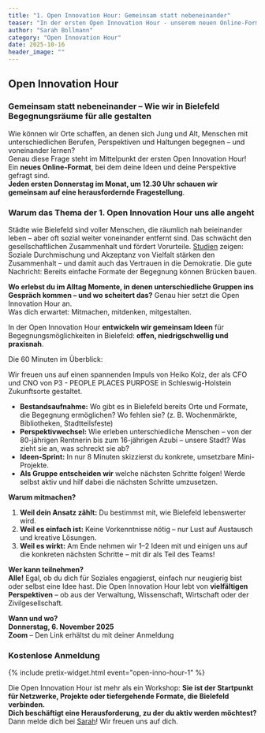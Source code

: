 ```yaml
---
title: "1. Open Innovation Hour: Gemeinsam statt nebeneinander"
teaser: "In der ersten Open Innovation Hour - unserem neuen Online-Format - dreht sich alles um die Frage: Gemeinsam statt nebeneinander – Wie wir in Bielefeld Begegnungsräume für alle gestalten?"
author: "Sarah Bollmann"
category: "Open Innovation Hour"
date: 2025-10-16
header_image: ""
---
```


## Open Innovation Hour  
### Gemeinsam statt nebeneinander – Wie wir in Bielefeld Begegnungsräume für alle gestalten  

Wie können wir Orte schaffen, an denen sich Jung und Alt, Menschen mit unterschiedlichen Berufen, Perspektiven und Haltungen begegnen – und voneinander lernen?  
Genau diese Frage steht im Mittelpunkt der ersten Open Innovation Hour! Ein **neues Online-Format**, bei dem deine Ideen und deine Perspektive gefragt sind.  
**Jeden ersten Donnerstag im Monat, um 12.30 Uhr schauen wir gemeinsam auf eine herausfordernde Fragestellung**.  

### Warum das Thema der 1. Open Innovation Hour uns alle angeht  
Städte wie Bielefeld sind voller Menschen, die räumlich nah beieinander leben – aber oft sozial weiter voneinander entfernt sind. Das schwächt den gesellschaftlichen Zusammenhalt und fördert Vorurteile. [Studien]( https://www.bosch-stiftung.de/sites/default/files/publications/pdf/2019-03/Vielfaltsbarometer%202019_Studie%20Zusammenhalt%20in%20Vielfalt.pdf) zeigen: Soziale Durchmischung und Akzeptanz von Vielfalt stärken den Zusammenhalt – und damit auch das Vertrauen in die Demokratie. Die gute Nachricht: Bereits einfache Formate der Begegnung können Brücken bauen.  

**Wo erlebst du im Alltag Momente, in denen unterschiedliche Gruppen ins Gespräch kommen – und wo scheitert das?** Genau hier setzt die Open Innovation Hour an.  
Was dich erwartet: Mitmachen, mitdenken, mitgestalten.  

In der Open Innovation Hour **entwickeln wir gemeinsam Ideen** für Begegnungsmöglichkeiten in Bielefeld: **offen, niedrigschwellig und praxisnah**.  

Die 60 Minuten im Überblick:  

Wir freuen uns auf einen spannenden Impuls von Heiko Kolz, der als CFO und CNO von P3 - PEOPLE PLACES PURPOSE in Schleswig-Holstein Zukunftsorte gestaltet.  

* **Bestandsaufnahme:** Wo gibt es in Bielefeld bereits Orte und Formate, die Begegnung ermöglichen? Wo fehlen sie? (z. B. Wochenmärkte, Bibliotheken, Stadtteilsfeste)  
* **Perspektivwechsel:** Wie erleben unterschiedliche Menschen – von der 80-jährigen Rentnerin bis zum 16-jährigen Azubi – unsere Stadt? Was zieht sie an, was schreckt sie ab?  
* **Ideen-Sprint:** In nur 8 Minuten skizzierst du konkrete, umsetzbare Mini-Projekte.  
* **Als Gruppe entscheiden wir** welche nächsten Schritte folgen! Werde selbst aktiv und hilf dabei die nächsten Schritte umzusetzen.  

**Warum mitmachen?**  
1.	**Weil dein Ansatz zählt:** Du bestimmst mit, wie Bielefeld lebenswerter wird.  
2.	**Weil es einfach ist:** Keine Vorkenntnisse nötig – nur Lust auf Austausch und kreative Lösungen.  
3.	**Weil es wirkt:** Am Ende nehmen wir 1–2 Ideen mit und einigen uns auf die konkreten nächsten Schritte – mit dir als Teil des Teams!   

**Wer kann teilnehmen?**   
**Alle!** Egal, ob du dich für Soziales engagierst, einfach nur neugierig bist oder selbst eine Idee hast. Die Open Innovation Hour lebt von **vielfältigen Perspektiven** – ob aus der Verwaltung, Wissenschaft, Wirtschaft oder der Zivilgesellschaft.  

**Wann und wo?**  
**Donnerstag, 6. November 2025**  
**Zoom** – Den Link erhältst du mit deiner Anmeldung   

### Kostenlose Anmeldung  
{% include pretix-widget.html event="open-inno-hour-1" %}  

Die Open Innovation Hour ist mehr als ein Workshop: **Sie ist der Startpunkt für Netzwerke, Projekte oder tiefergehende Formate, die Bielefeld verbinden.**   
**Dich beschäftigt eine Herausforderung, zu der du aktiv werden möchtest?**  
Dann melde dich bei [Sarah](mailto:sarah.bollmann@bielefeld.de)! Wir freuen uns auf dich.   


